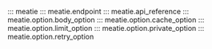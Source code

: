 ::: meatie
::: meatie.endpoint
::: meatie.api_reference
::: meatie.option.body_option
::: meatie.option.cache_option
::: meatie.option.limit_option
::: meatie.option.private_option
::: meatie.option.retry_option
